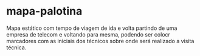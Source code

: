 # mapa-palotina
Mapa estático com tempo de viagem de ida e volta partindo de uma empresa de telecom e voltando para mesma, podendo ser colocr marcadores com as iniciais dos técnicos sobre onde será realizado a visita técnica.
